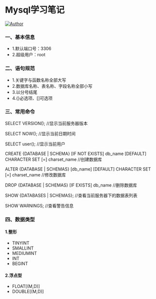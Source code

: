 # Mysql学习笔记
[![Author](https://img.shields.io/badge/author-chaohu-lightgrey.svg)](https://github.com/chaohu)

### 一、基本信息
* 1.默认端口号：3306
* 2.超级用户：root

### 二、语句规范
* 1.关键字与函数名称全部大写
* 2.数据库名称、表名称、字段名称全部小写
* 3.以分号结尾
* 4.{}必选项、[]可选项

### 三、常用命令

SELECT VERSION();	//显示当前服务器版本

SELECT NOW();		//显示当前日期时间

SELECT user();		//显示当前用户

CREATE {DATABASE | SCHEMA} [IF NOT EXISTS] db_name [DEFAULT] CHARACTER SET [=] charset_name			//创建数据库

ALTER {DATABASE | SCHEMAS} [db_name] [DEFAULT] CHARACTER SET [=] charset_name						//修改数据库

DROP {DATABASE | SCHEMAS} [IF EXISTS] db_name	//删除数据库

SHOW {DATABASES | SCHEMAS};	//查看当前服务器下的数据表列表

SHOW WARNINGS;		//查看警告信息

### 四、数据类型

#### 1.整形
* TINYINT
* SMALLINT
* MEDIUMINT
* INT
* BEGINT

#### 2.浮点型
* FLOAT[(M,D)]
* DOUBLE[(M,D)]
